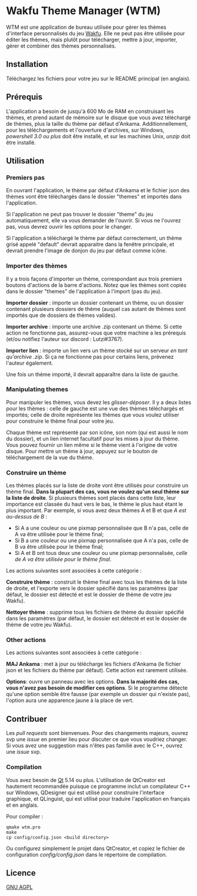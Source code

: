# Wakfu Theme Manager (WTM)

WTM est une application de bureau utilisée pour gérer les thèmes d'interface personnalisés du jeu [Wakfu](https://www.wakfu.com). Elle ne peut pas être utilisée pour éditer les thèmes, mais plutôt pour télécharger, mettre à jour, importer, gérer et combiner des thèmes personnalisés.

## Installation

Téléchargez les fichiers pour votre jeu sur le README principal (en anglais).

## Prérequis

L'application a besoin de jusqu'à 600 Mo de RAM en construisant les thèmes, et prend autant de mémoire sur le disque que vous avez téléchargé de thèmes, plus la taille du thème par défaut d'Ankama.
Additionnellement, pour les téléchargements et l'ouverture d'archives, sur Windows, *powershell 3.0 ou plus* doit être installé, et sur les machines Unix, *unzip* doit être installé.

## Utilisation

### Premiers pas

En ouvrant l'application, le thème par défaut d'Ankama et le fichier json des thèmes vont être téléchargés dans le dossier "themes" et importés dans l'application.

Si l'application ne peut pas trouver le dossier "theme" du jeu automatiquement, elle va vous demander de l'ouvrir. Si vous ne l'ouvrez pas, vous devrez ouvrir les options pour le changer.

Si l'application a téléchargé le thème par défaut correctement, un thème grisé appelé "default" devrait apparaitre dans la fenêtre principale, et devrait prendre l'image de donjon du jeu par défaut comme icône.

### Importer des thèmes

Il y a trois façons d'importer un thème, correspondant aux trois premiers boutons d'actions de la barre d'actions. Notez que les thèmes sont copiés dans le dossier "themes" de l'application à l'import (pas du jeu).

**Importer dossier** : importe un dossier contenant un thème, ou un dossier contenant plusieurs dossiers de thème (auquel cas autant de thèmes sont importés que de dossiers de thèmes valides). 

**Importer archive** : importe une archive .zip contenant un thème. Si cette action ne fonctionne pas, assurez-vous que votre machine a les prérequis (et/ou notifiez l'auteur sur discord : Lutzi#3767).

**Importer lien** : importe un lien vers un thème stocké sur un serveur *en tant qu'archive .zip*. Si ça ne fonctionne pas pour certains liens, prévenez l'auteur également.

Une fois un thème importé, il devrait apparaître dans la liste de gauche.

### Manipulating themes

Pour manipuler les thèmes, vous devez les *glisser-déposer*. Il y a deux listes pour les thèmes : celle de gauche est une vue des thèmes téléchargés et importés; celle de droite représente les thèmes que vous voulez utiliser pour construire le thème final pour votre jeu.

Chaque thème est représenté par son icône, son nom (qui est aussi le nom du dossier), et un lien internet facultatif pour les mises à jour du thème. Vous pouvez fournir un lien même si le thème vient à l'origine de votre disque. Pour mettre un thème à jour, appuyez sur le bouton de téléchargement de la vue du thème.

### Construire un thème

Les thèmes placés sur la liste de droite vont être utilisés pour construire un thème final. **Dans la plupart des cas, vous ne voulez qu'un seul thème sur la liste de droite**. Si plusieurs thèmes sont placés dans cette liste, leur importance est classée du haut vers le bas, le thème le plus haut étant le plus important. Par exemple, si vous avez deux thèmes A et B et que *A est au-dessus de B* :
* Si A a une couleur ou une pixmap personnalisée que B n'a pas, celle de A va être utilisée pour le thème final;
* Si B a une couleur ou une pixmap personnalisée que A n'a pas, celle de B va être utilisée pour le thème final;
* Si A et B ont tous deux une couleur ou une pixmap personnalisée, *celle de A va être utilisée pour le thème final*.

Les actions suivantes sont associées à cette catégorie :

**Construire thème** : construit le thème final avec tous les thèmes de la liste de droite, et l'exporte vers le dossier spécifié dans les paramètres (par défaut, le dossier est détecté et est le dossier de thème de votre jeu Wakfu).

**Nettoyer thème** : supprime tous les fichiers de thème du dossier spécifié dans les paramètres (par défaut, le dossier est détecté et est le dossier de thème de votre jeu Wakfu).

### Other actions

Les actions suivantes sont associées à cette catégorie :

**MAJ Ankama** : met à jour ou télécharge les fichiers d'Ankama (le fichier json et les fichiers du thème par défaut). Cette action est rarement utilisée.

**Options**: ouvre un panneau avec les options. **Dans la majorité des cas, vous n'avez pas besoin de modifier ces options**. Si le programme détecte qu'une option semble être fausse (par exemple un dossier qui n'existe pas), l'option aura une apparence jaune à la place de vert.

## Contribuer
Les *pull requests* sont bienvenues. Pour des changements majeurs, ouvrez svp une *issue* en premier lieu pour discuter ce que vous voudriez changer. Si vous avez une suggestion mais n'êtes pas familié avec le C++, ouvrez une *issue* svp.

### Compilation

Vous avez besoin de [Qt](https://www.qt.io/) 5.14 ou plus. L'utilisation de QtCreator est hautement recommandée puisque ce programme inclut un compilateur C++ sur Windows, QDesigner qui est utilisé pour construire l'interface graphique, et QLinguist, qui est utilisé pour traduire l'application en français et en anglais.

Pour compiler :

```console
qmake wtm.pro
make
cp config/config.json <build directory>
```

Ou configurez simplement le projet dans QtCreator, et copiez le fichier de configuration *config/config.json* dans le répertoire de compilation.

## Licence
[GNU AGPL](https://choosealicense.com/licenses/agpl-3.0/)


